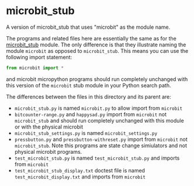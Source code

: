 # microbit_stub
A version of microbit_stub that uses "microbit" as the module name.

The programs and related files here are essentially the same as for the [microbit_stub](../) module. The only difference is that they illustrate naming the module `microbit` as opposed to `microbit_stub`. This means you can use the following import statement:

```python
from microbit import *
```

and microbit micropython programs should run completely unchanged with this version of the `microbit` stub module in your Python search path.

The differences between the files in this directory and its parent are:

- `microbit_stub.py` is named `microbit.py` to allow import from `microbit`
- `bitcounter-range.py` and `happysad.py` import from `microbit` not `microbit_stub` and should run completely unchanged with this module or with the physical microbit
- `microbit_stub_settings.py` is named `microbit_settings.py`
- `pressbutton.py` and `pressbutton-withreset.py` import from `microbit` not `microbit_stub`. Note this programs are state change simiulators and not physical microbit programs.
- `test_microbit_stub.py` is named `test_microbit_stub.py` and imports from `microbit`
- `test_microbit_stub_display.txt` doctest file is named `test_microbit_display.txt` and imports from `microbit`

